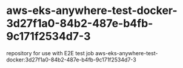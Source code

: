 # aws-eks-anywhere-test-docker-3d27f1a0-84b2-487e-b4fb-9c171f2534d7-3
repository for use with E2E test job aws-eks-anywhere-test-docker:3d27f1a0-84b2-487e-b4fb-9c171f2534d7-3
